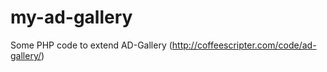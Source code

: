 my-ad-gallery
=============

Some PHP code to extend AD-Gallery (http://coffeescripter.com/code/ad-gallery/)